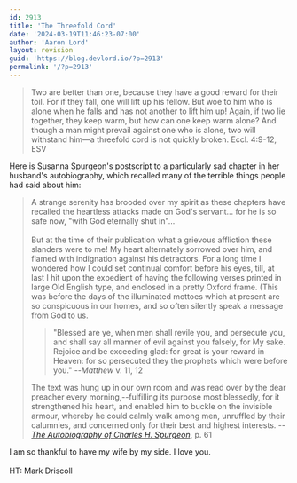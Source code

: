 ```yaml
---
id: 2913
title: 'The Threefold Cord'
date: '2024-03-19T11:46:23-07:00'
author: 'Aaron Lord'
layout: revision
guid: 'https://blog.devlord.io/?p=2913'
permalink: '/?p=2913'
---
```


<blockquote>Two are better than one, because they have a good reward for their toil. For if they fall, one will lift up his fellow. But woe to him who is alone when he falls and has not another to lift him up! Again, if two lie together, they keep warm, but how can one keep warm alone? And though a man might prevail against one who is alone, two will withstand him—a threefold cord is not quickly broken. Eccl. 4:9-12, ESV</blockquote>Here is Susanna Spurgeon's postscript to a particularly sad chapter in her husband's autobiography, which recalled many of the terrible things people had said about him:<br /><blockquote>A strange serenity has brooded over my spirit as these chapters have recalled the heartless attacks made on God's servant... for he is so safe now, "with God eternally shut in"...<br /><br />But at the time of their publication what a grievous affliction these slanders were to me! My heart alternately sorrowed over him, and flamed with indignation against his detractors. For a long time I wondered how I could set continual comfort before his eyes, till, at last I hit upon the expedient of having the following verses printed in large Old English type, and enclosed in a pretty Oxford frame.  (This was before the days of the illuminated mottoes which at present are so conspicuous in our homes, and so often silently speak a message from God to us.<br /><blockquote>"Blessed are ye, when men shall revile you, and persecute you, and shall say all manner of evil against you falsely, for My sake. Rejoice and be exceeding glad: for great is your reward in Heaven: for so persecuted they the prophets which were before you." --<i>Matthew</i> v. 11, 12</blockquote>The text was hung up in our own room and was read over by the dear preacher every morning,--fulfilling its purpose most blessedly, for it strengthened his heart, and enabled him to buckle on the invisible armour, whereby he could calmly walk among men, unruffled by their calumnies, and concerned only for their best and highest interests.  --<a href="http://books.google.com/books?id=KJQEAAAAYAAJ&amp;dq=spurgeon%20autobiography&amp;client=firefox-a&amp;pg=PA61&amp;ci=54,329,856,865&amp;source=bookclip"><i>The Autobiography of Charles H. Spurgeon</i></a>, p. 61</blockquote>I am so thankful to have my wife by my side.  I love you.<br /><br />HT: <span class="removed_link" title="http://cdn.marshillchurch.org/media/2009/04/12/20090412_suffering-to-serve_audio.mp3">Mark Driscoll</span><div class="blogger-post-footer"></div>